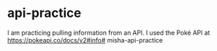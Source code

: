# api-practice


I am practicing pulling information from an API. I used the Poké API
at https://pokeapi.co/docs/v2#info# misha-api-practice
